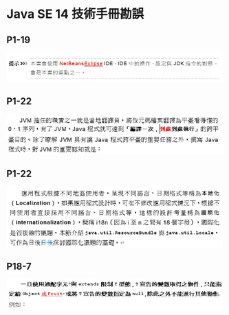 # Java SE 14 技術手冊勘誤

## P1-19

   ![P1-19](images/1_19_typo_1.JPG)

## P1-22

   ![P1-22](images/1_22_typo_1.JPG)

## P1-22

   ![P15-13](images/15_13_typo_1.JPG)

## P18-7

   ![P1-22](images/18_7_typo_1.JPG)